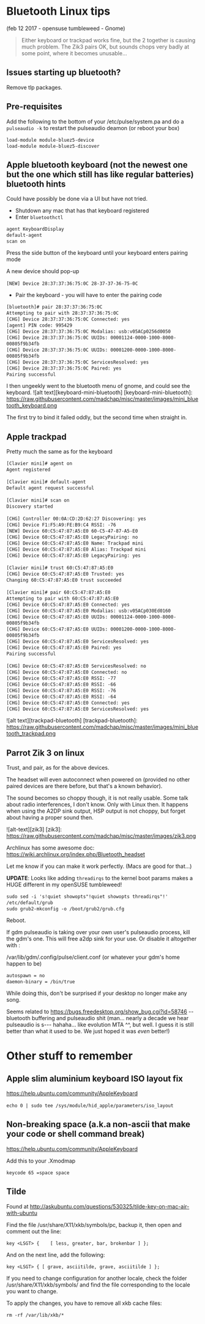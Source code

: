# Bluetooth Linux tips
(feb 12 2017 - opensuse tumbleweed - Gnome)

> Either keyboard or trackpad works fine, but the 2 together is causing much problem.
> The Zik3 pairs OK, but sounds chops very badly at some point, where it becomes unusable...

## Issues starting up bluetooth?
Remove tlp packages.

## Pre-requisites
Add the following to the bottom of your /etc/pulse/system.pa and do a `pulseaudio -k` to restart the pulseaudio deamon (or reboot your box)

```
load-module module-bluez5-device
load-module module-bluez5-discover
```

## Apple bluetooth keyboard (not the newest one but the one which still has like regular batteries) bluetooth hints

Could have possibly be done via a UI but have not tried.

* Shutdown any mac that has that keyboard registered
* Enter `bluetoothctl`

```
agent KeyboardDisplay
default-agent
scan on
```

Press the side button of the keyboard until your keyboard enters pairing mode

A new device should pop-up

`[NEW] Device 28:37:37:36:75:0C 28-37-37-36-75-0C`

* Pair the keyboard - you will have to enter the pairing code
```
[bluetooth]# pair 28:37:37:36:75:0C
Attempting to pair with 28:37:37:36:75:0C
[CHG] Device 28:37:37:36:75:0C Connected: yes
[agent] PIN code: 995429
[CHG] Device 28:37:37:36:75:0C Modalias: usb:v05ACp0256d0050
[CHG] Device 28:37:37:36:75:0C UUIDs: 00001124-0000-1000-8000-00805f9b34fb
[CHG] Device 28:37:37:36:75:0C UUIDs: 00001200-0000-1000-8000-00805f9b34fb
[CHG] Device 28:37:37:36:75:0C ServicesResolved: yes
[CHG] Device 28:37:37:36:75:0C Paired: yes
Pairing successful
```

I then ungeekly went to the bluetooth menu of gnome, and could see the keyboard.
![alt text][keyboard-mini-bluetooth]
[keyboard-mini-bluetooth]: https://raw.githubusercontent.com/madchap/misc/master/images/mini_bluetooth_keyboard.png

The first try to bind it failed oddly, but the second time when straight in.

## Apple trackpad
Pretty much the same as for the keyboard

```
[Clavier mini]# agent on
Agent registered

[Clavier mini]# default-agent
Default agent request successful

[Clavier mini]# scan on
Discovery started

[CHG] Controller 00:0A:CD:2D:62:27 Discovering: yes
[CHG] Device F1:F5:A9:FE:B9:C4 RSSI: -76
[NEW] Device 60:C5:47:87:A5:E0 60-C5-47-87-A5-E0
[CHG] Device 60:C5:47:87:A5:E0 LegacyPairing: no
[CHG] Device 60:C5:47:87:A5:E0 Name: Trackpad mini
[CHG] Device 60:C5:47:87:A5:E0 Alias: Trackpad mini
[CHG] Device 60:C5:47:87:A5:E0 LegacyPairing: yes

[Clavier mini]# trust 60:C5:47:87:A5:E0
[CHG] Device 60:C5:47:87:A5:E0 Trusted: yes
Changing 60:C5:47:87:A5:E0 trust succeeded

[Clavier mini]# pair 60:C5:47:87:A5:E0
Attempting to pair with 60:C5:47:87:A5:E0
[CHG] Device 60:C5:47:87:A5:E0 Connected: yes
[CHG] Device 60:C5:47:87:A5:E0 Modalias: usb:v05ACp030Ed0160
[CHG] Device 60:C5:47:87:A5:E0 UUIDs: 00001124-0000-1000-8000-00805f9b34fb
[CHG] Device 60:C5:47:87:A5:E0 UUIDs: 00001200-0000-1000-8000-00805f9b34fb
[CHG] Device 60:C5:47:87:A5:E0 ServicesResolved: yes
[CHG] Device 60:C5:47:87:A5:E0 Paired: yes
Pairing successful

[CHG] Device 60:C5:47:87:A5:E0 ServicesResolved: no
[CHG] Device 60:C5:47:87:A5:E0 Connected: no
[CHG] Device 60:C5:47:87:A5:E0 RSSI: -77
[CHG] Device 60:C5:47:87:A5:E0 RSSI: -66
[CHG] Device 60:C5:47:87:A5:E0 RSSI: -76
[CHG] Device 60:C5:47:87:A5:E0 RSSI: -64
[CHG] Device 60:C5:47:87:A5:E0 Connected: yes
[CHG] Device 60:C5:47:87:A5:E0 ServicesResolved: yes
```
![alt text][trackpad-bluetooth]
[trackpad-bluetooth]: https://raw.githubusercontent.com/madchap/misc/master/images/mini_bluetooth_trackpad.png

## Parrot Zik 3 on linux

Trust, and pair, as for the above devices.

The headset will even autoconnect when powered on (provided no other paired devices are there before, but that's a known behavior).

The sound becomes so choppy though, it is not really usable. Some talk about radio interferences, I don't know. Only with Linux then. It happens when using the A2DP sink output, HSP output is not choppy, but forget about having a proper sound then.

![alt-text][zik3]
[zik3]: https://raw.githubusercontent.com/madchap/misc/master/images/zik3.png

Archlinux has some awesome doc: https://wiki.archlinux.org/index.php/Bluetooth_headset

Let me know if you can make it work perfectly. (Macs are good for that...)

**UPDATE**: Looks like adding `threadirqs` to the kernel boot params makes a HUGE different in my openSUSE tumbleweed!
```
sudo sed -i 's!quiet showopts"!quiet showopts threadirqs"!' /etc/default/grub
sudo grub2-mkconfig -o /boot/grub2/grub.cfg
```
Reboot.

If gdm pulseaudio is taking over your own user's pulseaudio process, kill the gdm's one. This will free a2dp sink for your use. Or disable it altogether with :

/var/lib/gdm/.config/pulse/client.conf (or whatever your gdm's home happen to be)
```
autospawn = no
daemon-binary = /bin/true
```

While doing this, don't be surprised if your desktop no longer make any song.

Seems related to https://bugs.freedesktop.org/show_bug.cgi?id=58746 -- bluetooth buffering and pulseaudio shit (man... nearly a decade we hear pulseaudio is s---  hahaha... like evolution MTA ^^, but well. I guess it is still better than what it used to be. We just hoped it was _even_ better!)

# Other stuff to remember
## Apple slim aluminium keyboard ISO layout fix
https://help.ubuntu.com/community/AppleKeyboard

`echo 0 | sudo tee /sys/module/hid_apple/parameters/iso_layout`

## Non-breaking space (a.k.a non-ascii that make your code or shell command break)
https://help.ubuntu.com/community/AppleKeyboard

Add this to your .Xmodmap
```
keycode 65 =space space
```

## Tilde
Found at http://askubuntu.com/questions/530325/tilde-key-on-mac-air-with-ubuntu

Find the file /usr/share/X11/xkb/symbols/pc, backup it, then open and comment out the line:
```
key <LSGT> {    [ less, greater, bar, brokenbar ] };
```
And on the next line, add the following:
```
key <LSGT> { [ grave, asciitilde, grave, asciitilde ] };
```

If you need to change configuration for another locale, check the folder /usr/share/X11/xkb/symbols/ and find the file corresponding to the locale you want to change.

To apply the changes, you have to remove all xkb cache files:

```
rm -rf /var/lib/xkb/*
```


